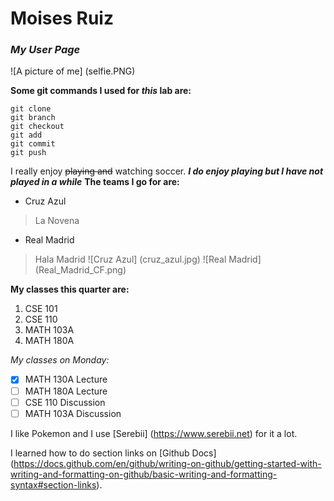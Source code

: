 # **Moises Ruiz**
### *My User Page*

![A picture of me] (selfie.PNG)

**Some git commands I used for _this_ lab are:**
```
git clone
git branch
git checkout
git add
git commit
git push
```
I really enjoy ~~playing and~~ watching soccer.
***I do enjoy playing but I have not played in a while***
**The teams I go for are:**
- Cruz Azul
> La Novena
- Real Madrid
> Hala Madrid
![Cruz Azul] (cruz_azul.jpg)
![Real Madrid] (Real_Madrid_CF.png)

**My classes this quarter are:**
1. CSE 101
2. CSE 110
3. MATH 103A
4. MATH 180A

*My classes on Monday:*
- [x] MATH 130A Lecture
- [ ] MATH 180A Lecture
- [ ] CSE 110 Discussion
- [ ] MATH 103A Discussion

I like Pokemon and I use [Serebii] (https://www.serebii.net) for it a lot.

I learned how to do section links on [Github Docs] (https://docs.github.com/en/github/writing-on-github/getting-started-with-writing-and-formatting-on-github/basic-writing-and-formatting-syntax#section-links).
